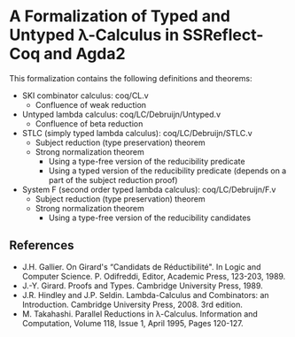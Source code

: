 # A Formalization of Typed and Untyped λ-Calculus in SSReflect-Coq and Agda2

This formalization contains the following definitions and theorems:

* SKI combinator calculus: coq/CL.v
    * Confluence of weak reduction
* Untyped lambda calculus: coq/LC/Debruijn/Untyped.v
    * Confluence of beta reduction
* STLC (simply typed lambda calculus): coq/LC/Debruijn/STLC.v
    * Subject reduction (type preservation) theorem
    * Strong normalization theorem
        * Using a type-free version of the reducibility predicate
        * Using a typed version of the reducibility predicate (depends on a part of the subject reduction proof)
* System F (second order typed lambda calculus): coq/LC/Debruijn/F.v
    * Subject reduction (type preservation) theorem
    * Strong normalization theorem
        * Using a type-free version of the reducibility candidates

## References

* J.H. Gallier. On Girard's “Candidats de Réductibilité". In Logic and Computer Science. P. Odifreddi, Editor, Academic Press, 123-203, 1989.
* J.-Y. Girard. Proofs and Types. Cambridge University Press, 1989.
* J.R. Hindley and J.P. Seldin. Lambda-Calculus and Combinators: an Introduction. Cambridge University Press, 2008. 3rd edition.
* M. Takahashi. Parallel Reductions in λ-Calculus. Information and Computation, Volume 118, Issue 1, April 1995, Pages 120-127.
